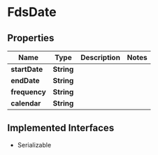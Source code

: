 

# FdsDate


## Properties

Name | Type | Description | Notes
------------ | ------------- | ------------- | -------------
**startDate** | **String** |  | 
**endDate** | **String** |  | 
**frequency** | **String** |  | 
**calendar** | **String** |  | 


## Implemented Interfaces

* Serializable



